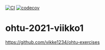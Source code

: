 [![CI](https://github.com/vikke1234/ohtu-2021-viikko1/actions/workflows/main.yml/badge.svg)](https://github.com/vikke1234/ohtu-2021-viikko1/actions/workflows/main.yml)
[![codecov](https://codecov.io/gh/vikke1234/ohtu-2021-viikko1/branch/main/graph/badge.svg?token=5T4QPGSJ8L)](https://codecov.io/gh/vikke1234/ohtu-2021-viikko1)
# ohtu-2021-viikko1
https://github.com/vikke1234/ohtu-exercises
